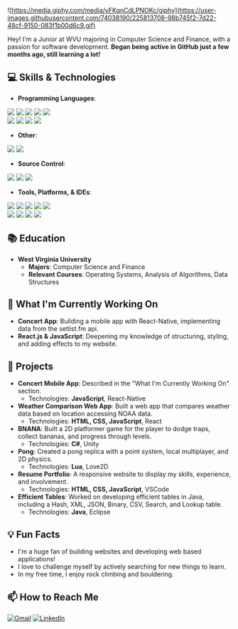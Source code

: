 ![https://media.giphy.com/media/vFKqnCdLPNOKc/giphy](https://user-images.githubusercontent.com/74038190/225813708-98b745f2-7d22-48cf-9150-083f1b00d6c9.gif)


Hey! I'm a Junior at WVU majoring in Computer Science and Finance, with a passion for software development. **Began being active in GitHub just a few months ago, still learning a lot!**

## 💻 Skills & Technologies

- **Programming Languages**:
  
<div>
  <img src="https://img.shields.io/badge/Java-ED8B00?style=for-the-badge&logo=openjdk&logoColor=white"/>
  <img src="https://img.shields.io/badge/Python-3776AB?style=for-the-badge&logo=python&logoColor=white"/>
  <img src="https://img.shields.io/badge/C-00599C?style=for-the-badge&logo=c&logoColor=white"/>
  <img src="https://img.shields.io/badge/Bash-121011?style=for-the-badge&logo=gnu-bash&logoColor=white"/>
  <img src="https://img.shields.io/badge/C%23-239120?style=for-the-badge&logo=c-sharp&logoColor=white"/> <br>
  <img src="https://img.shields.io/badge/JavaScript-F7DF1E?style=for-the-badge&logo=javascript&logoColor=black"/>
  <img src="https://img.shields.io/badge/TypeScript-007ACC?style=for-the-badge&logo=typescript&logoColor=white"/>
  <img src="https://img.shields.io/badge/Lua-2C2D72?style=for-the-badge&logo=lua&logoColor=white"/>
  <img src="https://img.shields.io/badge/Rust-000000?style=for-the-badge&logo=rust&logoColor=white"/>
</div>

- **Other**:
  
<div>
  <img src="https://img.shields.io/badge/HTML5-E34F26?style=for-the-badge&logo=html5&logoColor=white"/>
  <img src="https://img.shields.io/badge/CSS3-1572B6?style=for-the-badge&logo=css3&logoColor=white"/>
</div>

- **Source Control**:

<div>
  <img src="https://img.shields.io/badge/GitLab-330F63?style=for-the-badge&logo=gitlab&logoColor=white"/>
  <img src="https://img.shields.io/badge/GitHub-100000?style=for-the-badge&logo=github&logoColor=white"/>
  <img src="https://img.shields.io/badge/GIT-E44C30?style=for-the-badge&logo=git&logoColor=white"/>
</div>
 
- **Tools, Platforms, & IDEs**:
  
<div>
  
  <img src="https://img.shields.io/badge/Bootstrap-563D7C?style=for-the-badge&logo=bootstrap&logoColor=white"/>
  <img src="https://img.shields.io/badge/React-20232A?style=for-the-badge&logo=react&logoColor=61DAFB"/> 
  <img src="https://img.shields.io/badge/Node.js-43853D?style=for-the-badge&logo=node.js&logoColor=white"/>
  <img src="https://img.shields.io/badge/Unity-100000?style=for-the-badge&logo=unity&logoColor=white"/>
  <img src="https://img.shields.io/badge/Visual_Studio-5C2D91?style=for-the-badge&logo=visual%20studio&logoColor=white"/> <br>
  <img src="https://img.shields.io/badge/Visual_Studio_Code-0078D4?style=for-the-badge&logo=visual%20studio%20code&logoColor=white"/>
  <img src="https://img.shields.io/badge/Notepad++-90E59A.svg?style=for-the-badge&logo=notepad%2B%2B&logoColor=black"/> 
  <img src="https://img.shields.io/badge/Eclipse-2C2255?style=for-the-badge&logo=eclipse&logoColor=white"/>
  <img src="https://img.shields.io/badge/replit-667881?style=for-the-badge&logo=replit&logoColor=white"/>
  
  <!-- vim?, gitbash? -->
</div>

## 📚 Education
- **West Virginia University**
  - **Majors**: Computer Science and Finance
  - **Relevant Courses**: Operating Systems, Analysis of Algorithms, Data Structures
 
## 🌱 What I'm Currently Working On
- **Concert App**: Building a mobile app with React-Native, implementing data from the setlist.fm api.
- **React.js & JavaScript**: Deepening my knowledge of structuring, styling, and adding effects to my website.

## 🚀 Projects
- **Concert Mobile App**: Described in the "What I'm Currently Working On" section.
  - Technologies: **JavaScript**, React-Native
- **Weather Comparison Web App**: Built a web app that compares weather data based on location accessing NOAA data.
  - Technologies: **HTML, CSS, JavaScript**, React
- **BNANA**: Built a 2D platformer game for the player to dodge traps, collect bananas, and progress through levels.
  - Technologies: **C#**, Unity
- **Pong**: Created a pong replica with a point system, local multiplayer, and 2D physics.
  - Technologies: **Lua**, Love2D
- **Resume Portfolio**: A responsive website to display my skills, experience, and involvement.
  - Technologies: **HTML, CSS, JavaScript**, VSCode
- **Efficient Tables**: Worked on developing efficient tables in Java, including a Hash, XML, JSON, Binary, CSV, Search, and Lookup table.
  - Technologies: **Java**, Eclipse

## 💡 Fun Facts
- I'm a huge fan of building websites and developing web based applications!
- I love to challenge myself by actively searching for new things to learn.
- In my free time, I enjoy rock climbing and bouldering.

## 📫 How to Reach Me
<a href="mailto:lucasmgraham2@gmail.com" target="_blank"><img src="https://img.shields.io/badge/Gmail-D14836?style=for-the-badge&logo=gmail&logoColor=white" alt="Gmail"></a>
<a href="https://www.linkedin.com/in/lmg42" target="_blank"><img src="https://img.shields.io/badge/LinkedIn-0077B5?style=for-the-badge&logo=linkedin&logoColor=white" alt="LinkedIn"></a>

<!---
lucasmgraham2/lucasmgraham2 is a ✨ special ✨ repository because its `README.md` (this file) appears on your GitHub profile.
You can click the Preview link to take a look at your changes.
--->
